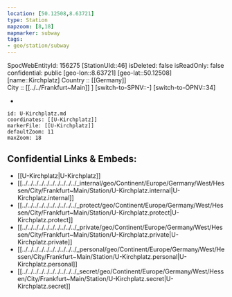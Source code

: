 ```yaml
---
location: [50.12508,8.63721] 
type: Station 
mapzoom: [8,18] 
mapmarker: subway 
tags:
- geo/station/subway
---
```

SpocWebEntityId: 156275
[StationUId::46] 
isDeleted: false
isReadOnly: false
confidential: public
[geo-lon::8.63721] 
[geo-lat::50.12508] 
[name::Kirchplatz] 
Country :: [[Germany]]  
City :: [[../../Frankfurt~Main]] ] 
[switch-to-SPNV::-] 
[switch-to-ÖPNV::34] 

-

```leaflet
id: U-Kirchplatz.md
coordinates: [[U-Kirchplatz]] 
markerFile: [[U-Kirchplatz]] 
defaultZoom: 11 
maxZoom: 18
```


## Confidential Links & Embeds: 
- [[U-Kirchplatz|U-Kirchplatz]] 
- [[../../../../../../../../../../_internal/geo/Continent/Europe/Germany/West/Hessen/City/Frankfurt~Main/Station/U-Kirchplatz.internal|U-Kirchplatz.internal]] 
- [[../../../../../../../../../../_protect/geo/Continent/Europe/Germany/West/Hessen/City/Frankfurt~Main/Station/U-Kirchplatz.protect|U-Kirchplatz.protect]] 
- [[../../../../../../../../../../_private/geo/Continent/Europe/Germany/West/Hessen/City/Frankfurt~Main/Station/U-Kirchplatz.private|U-Kirchplatz.private]] 
- [[../../../../../../../../../../_personal/geo/Continent/Europe/Germany/West/Hessen/City/Frankfurt~Main/Station/U-Kirchplatz.personal|U-Kirchplatz.personal]] 
- [[../../../../../../../../../../_secret/geo/Continent/Europe/Germany/West/Hessen/City/Frankfurt~Main/Station/U-Kirchplatz.secret|U-Kirchplatz.secret]] 
